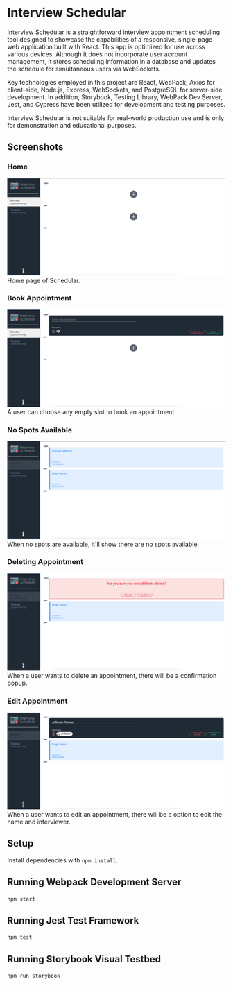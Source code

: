 # Interview Schedular

Interview Schedular is a straightforward interview appointment scheduling tool designed to showcase the capabilities of a responsive, single-page web application built with React. This app is optimized for use across various devices. Although it does not incorporate user account management, it stores scheduling information in a database and updates the schedule for simultaneous users via WebSockets.

Key technologies employed in this project are React, WebPack, Axios for client-side, Node.js, Express, WebSockets, and PostgreSQL for server-side development. In addition, Storybook, Testing Library, WebPack Dev Server, Jest, and Cypress have been utilized for development and testing purposes.

Interview Schedular is not suitable for real-world production use and is only for demonstration and educational purposes.

## **Screenshots**
### Home
!['Home Page'](https://github.com/SomarGuy/schedular/blob/master/docs/Home.png?raw=true)
Home page of Schedular.

### Book Appointment
!['Book-an-appointment'](https://github.com/SomarGuy/schedular/blob/master/docs/Book%20Appointment.png?raw=true)
A user can choose any empty slot to book an appointment.

### No Spots Available
!['No-spots-available'](https://github.com/SomarGuy/schedular/blob/master/docs/NoSpots.png?raw=true)
When no spots are available, it'll show there are no spots available.

### Deleting Appointment
!['Deleting-appointment'](https://github.com/SomarGuy/schedular/blob/master/docs/Delete.png?raw=true)
When a user wants to delete an appointment, there will be a confirmation popup.

### Edit Appointment
!['Edit-appointment'](https://github.com/SomarGuy/schedular/blob/master/docs/Edit.png?raw=true)
When a user wants to edit an appointment, there will be a option to edit the name and interviewer.


## Setup

Install dependencies with `npm install`.

## Running Webpack Development Server

```sh
npm start
```

## Running Jest Test Framework

```sh
npm test
```

## Running Storybook Visual Testbed

```sh
npm run storybook
```
